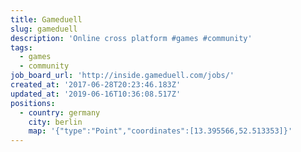 ```yaml
---
title: Gameduell
slug: gameduell
description: 'Online cross platform #games #community'
tags:
  - games
  - community
job_board_url: 'http://inside.gameduell.com/jobs/'
created_at: '2017-06-28T20:23:46.183Z'
updated_at: '2019-06-16T10:36:08.517Z'
positions:
  - country: germany
    city: berlin
    map: '{"type":"Point","coordinates":[13.395566,52.513353]}'
---
```

